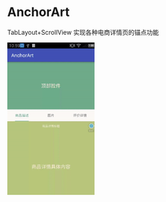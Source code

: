 # AnchorArt
TabLayout+ScrollView 实现各种电商详情页的锚点功能

<img src="https://github.com/LinLeyang/AnchorArt/blob/master/gif/ezgif.com-video-to-gif.gif" width=200 height=350 alt="展示" />

